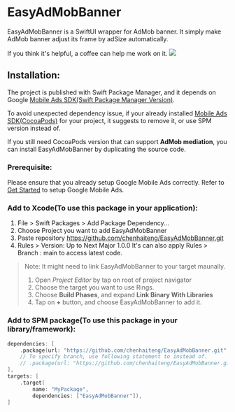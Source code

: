 # EasyAdMobBanner

EasyAdMobBanner is a SwiftUI wrapper for AdMob banner.
It simply make AdMob banner adjust its frame by adSize automatically.

If you think it's helpful, a coffee can help me work on it.
<a href="https://www.buymeacoffee.com/chenhaiteng"><img src="https://img.buymeacoffee.com/button-api/?text=Buy me a coffee&emoji=☕&slug=chenhaiteng&button_colour=FFDD00&font_colour=000000&font_family=Bree&outline_colour=000000&coffee_colour=ffffff" /></a>

## Installation:

The project is published with Swift Package Manager, and it depends on Google [Mobile Ads SDK(Swift Package Manager Version)](https://developers.google.com/admob/ios/quick-start#spm).

To avoid unexpected dependency issue, if your already installed [Mobile Ads SDK(CocoaPods)](https://developers.google.com/admob/ios/quick-start#cocoapods) for your project, it suggests to remove it, or use SPM version instead of.

If you still need CocoaPods version that can support **AdMob mediation**, you can install EasyAdMobBanner by duplicating the source code.

### Prerequisite:
Please ensure that you already setup Google Mobile Ads correctly.
Refer to [Get Started](https://developers.google.com/admob/ios/quick-start) to setup Google Mobile Ads.

### Add to Xcode(To use this package in your application):

1. File > Swift Packages > Add Package Dependency...
2. Choose Project you want to add EasyAdMobBanner
3. Paste repository https://github.com/chenhaiteng/EasyAdMobBanner.git
4. Rules > Version: Up to Next Major 1.0.0
It's can also apply Rules > Branch : main to access latest code.

> Note: It might need to link EasyAdMobBanner to your target maunally.
> 1. Open *Project Editor* by tap on root of project navigator
> 2. Choose the target you want to use Rings.
> 3. Choose **Build Phases**, and expand **Link Binary With Libraries**
> 4. Tap on **+** button, and choose EasyAdMobBanner to add it.

### Add to SPM package(To use this package in your library/framework):
```swift
dependencies: [
    .package(url: "https://github.com/chenhaiteng/EasyAdMobBanner.git", from: "1.0.0")
    // To specify branch, use following statement to instead of.
    // .package(url: "https://github.com/chenhaiteng/EasyAdMobBanner.git", branch: "branch_name")
],
targets: [
    .target(
        name: "MyPackage",
        dependencies: ["EasyAdMobBanner"]),
]
```
